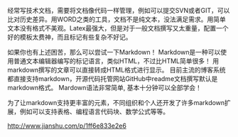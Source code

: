 经常写技术文档，需要将文档像代码一样管理，例如可以提交SVN或者GIT，可以比对历史差异。用WORD之类的工具，文档不是纯文本，没法满足需求。用简单文本没有格式不美观。Latex最强大，但是对于一般文档撰写又太重量，配置一个好的模板太费神，而且标记有些复杂不好记。

如果你也有上述困苦，那么可以尝试一下Markdown！ Markdown是一种可以使用普通文本编辑器编写的标记语言，类似HTML，不过比HTML简单很多！ 用markdown撰写的文章可以直接转成HTML格式进行显示。 目前主流的博客系统都直接支持markdown，开源代码托管网站GitHub中readme文档撰写默认是markdown格式。 Mardown语法非常简单, 基本十分钟可以全部学会！

为了让markdown支持更丰富的元素，不同组织和个人还开发了许多markdown扩展，例如可以支持表格、编程语言代码块、数学公式等等。

http://www.jianshu.com/p/1ff6e833e2e6
